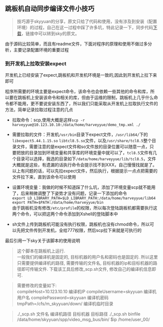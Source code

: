 ## 跳板机自动同步编译文件小技巧
> 技巧源于skyyuan的分享，原文只给了代码和使用，没有涉及到安装（配置环境）的过程，自己在这一过程中踩了许多坑，特此记录一下，同步代码[下载](http://km.oa.com/group/1397/attachments/attachment_view/148141)，链接中可以转到sky的原文。

由于源码比较简单，而且有readme文件，下面对程序的原理和使用不做过多分析，主要记录配置环境的重要过程  

### 到开发机上拉取安装expect
开发机上已经安装了expect,跳板机和开发机环境是一致的,因此到开发机上拉下来即可

程序所需要的环境主要是expect命令，该命令也会依赖一些其他的命令和库，所以要在跳板机上安装该命令和相关的库，但由于运维的限制，跳板机上几乎什么命令都不能用，更不要说安装东西了，所以我们只能采取从开发机上拉取执行文件的方法，简单记录拉取过程注意的几点
- 拉取命令：scp,使用大概是这样`scp -r harveyyue@10.123.10.10:/data/home/harveyyue/demo_tmp.xml ./`
- 需要拉取的文件：开发机`/usr/bin`目录下expect文件，`/usr/lib64/`下的`libexpect5.44.1.15.so` `libtcl8.5.so`文件，以及`/usr/share/tcl8.5`整个目录文件，需要注意的是expect文件和so文件放的目录位置可以随意一点，只要把放的目录加到环境变量和共享库的环境变量中就可以了，`tcl8.5`文件有几个目录可以选择，我选的目录如下`/data/home/harveyyue/lib/tcl8.5`，文件大概就是这些，有遗漏的话执行命令会提示找不到XXX，自己慢慢找就是了。以上有问题的话，可以先拉expect文件，然后执行，根据提示一点点把需要的文件拉下来，直到该命令可以使用

- 设置环境变量：我做的时候不知道踩了什么坑，添加了环境变量scp就不能用了，后来稍微调整了下姿势才没有问题，记录一下添加的命令  
`export LD_LIBRARY_PATH=$LD_LIBRARY_PATH:/data/home/harveyyue/lib64`  
`export PATH=$PATH:/data/home/harveyyue/bin`  
由于跳板机没有修改`/etc/profile`的权限，所以每次登陆跳板机都需要执行这两个命令，可以把这两个命令添加到Xshell的登陆脚本中
- sh文件上传到跳板机可能没有执行权限，跳板机也没有chmod命令，所以可以先把文件传到开发机，全给777权限，然后scp拉下来就是可执行的

最后引用一下sky关于该脚本的使用说明
>这个脚本在跳板机上运行.  
>一般我们的编译机是固定的, 目标机器的用户名和密码也是固定的.
>所以这里只需要提供编译机的路径, 需要传输的文件名, 目标机器的ip和目标机器的路径即可传输文件.
>下载该工具后修改_scp.sh文件, 修改自己的编译机信息即可.  

>需要修改的变量如下:  
>compileHost=10.123.10.10  编译机IP
>compileUsername=skyyuan   编译机用户名
>compilePassword=skyyuan   编译机密码
>tmpPath=/cfs/m_skyyuan/down/  编译机临时目录

>./_scp.sh 文件名 编译机路径 目标机器 目标路径
>./_scp.sh binfile /data/home/skyyuan/spp/video_msg_bus/bin/ $ip /home/user_00/

